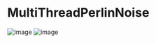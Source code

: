 # MultiThreadPerlinNoise

![image](https://user-images.githubusercontent.com/71058334/209891014-564ca65a-f89d-4630-99ab-dfa595c8900b.png)
![image](https://user-images.githubusercontent.com/71058334/210122895-4da9a3ba-700b-4fb8-a856-2fae2ae698eb.png)
